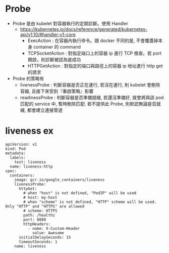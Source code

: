 # Probe

- Probe 是由 kubelet 對容器執行的定期診斷。使用 Handler
	- https://kubernetes.io/docs/reference/generated/kubernetes-api/v1.10/#handler-v1-core
		- ExecAction : 在容器內執行命令。跟 docker 不同的是, 不會覆蓋掉本身 container 的 command
		- TCPSocketAction : 對指定端口上的容器 ip 進行 TCP 檢查。若 port 開啟，則診斷被認為是成功
		- HTTPGetAction : 對指定的端口與路徑上的容器 ip 地址進行 http get 的請求
- Probe 的策略有
	- livenessProbe : 判斷容器是否正在運行, 若沒在運行, 則 kubelet 會刪除容器, 且接下來受到『重啟策略』影響
	- readinessProbe : 判斷容器是否準備就緒, 若還沒準備好, 就會將與該 pod 匹配的 service 中, 暫時刪除匹配. 若不提供此 Probe, 則默認無論是否就緒, 都會建立連接管道

# liveness ex
```
apiVersion: v1
kind: Pod
metadata:
  labels:
    test: liveness
  name: liveness-http
spec:
  containers:
    image: gcr.io/google_containers/liveness
    livenessProbe:
      httpGet:
        # when "host" is not defined, "PodIP" will be used
        # host: my-host
        # when "scheme" is not defined, "HTTP" scheme will be used. Only "HTTP" and "HTTPS" are allowed
        # scheme: HTTPS
        path: /healthz
        port: 8080
        httpHeaders:
          - name: X-Custom-Header
            value: Awesome
      initialDelaySeconds: 15
      timeoutSeconds: 1
    name: liveness
```
